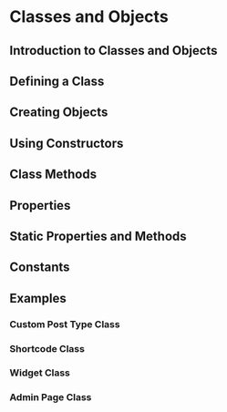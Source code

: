 # Classes and Objects

## Introduction to Classes and Objects

## Defining a Class

## Creating Objects

## Using Constructors

## Class Methods

## Properties

## Static Properties and Methods

## Constants

## Examples

### Custom Post Type Class

### Shortcode Class

### Widget Class

### Admin Page Class
